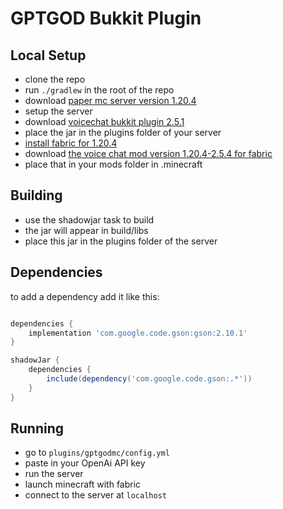 # GPTGOD Bukkit Plugin

## Local Setup

- clone the repo
- run `./gradlew` in the root of the repo
- download [paper mc server version 1.20.4](https://papermc.io/downloads/paper)
- setup the server
- download [voicechat bukkit plugin 2.5.1](https://modrinth.com/plugin/simple-voice-chat/version/bukkit-2.5.1)
- place the jar in the plugins folder of your server
- [install fabric for 1.20.4](https://fabricmc.net/use/installer/)
- download [the voice chat mod version 1.20.4-2.5.4 for fabric](https://modrinth.com/plugin/simple-voice-chat/version/fabric-1.20.4-2.5.4)
- place that in your mods folder in .minecraft

## Building

- use the shadowjar task to build
- the jar will appear in build/libs
- place this jar in the plugins folder of the server

## Dependencies

to add a dependency add it like this:

``` Groovy

dependencies {
    implementation 'com.google.code.gson:gson:2.10.1'
}

shadowJar {
    dependencies {
        include(dependency('com.google.code.gson:.*'))
    }
}

```

## Running

- go to `plugins/gptgodmc/config.yml`
- paste in your OpenAi API key
- run the server
- launch minecraft with fabric
- connect to the server at `localhost`
